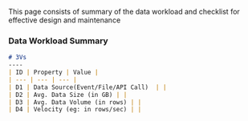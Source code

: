This page consists of summary of the data workload and checklist for effective design and maintenance

### Data Workload Summary
``` markdown
# 3Vs
----
| ID | Property | Value |
| --- | --- | --- |
| D1 | Data Source(Event/File/API Call)  | |
| D2 | Avg. Data Size (in GB) | |
| D3 | Avg. Data Volume (in rows) | |
| D4 | Velocity (eg: in rows/sec) | |
```